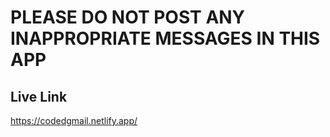 # PLEASE DO NOT POST ANY INAPPROPRIATE MESSAGES IN THIS APP

## Live Link

https://codedgmail.netlify.app/